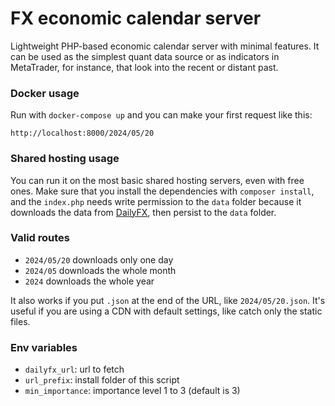 # FX economic calendar server

Lightweight PHP-based economic calendar server with minimal features. It can be used as the simplest quant data source or as indicators in MetaTrader, for instance, that look into the recent or distant past.

### Docker usage

Run with ```docker-compose up``` and you can make your first request like this:
```
http://localhost:8000/2024/05/20
```

### Shared hosting usage

You can run it on the most basic shared hosting servers, even with free ones. Make sure that you install the dependencies with ```composer install```, and the ```index.php``` needs write permission to the ```data``` folder because it downloads the data from [DailyFX](https://www.dailyfx.com/economic-calendar), then persist to the ```data``` folder.

### Valid routes

* ```2024/05/20``` downloads only one day
* ```2024/05``` downloads the whole month
* ```2024``` downloads the whole year

It also works if you put ```.json``` at the end of the URL, like ```2024/05/20.json```. It's useful if you are using a CDN with default settings, like catch only the static files.

### Env variables

* ```dailyfx_url```: url to fetch
* ```url_prefix```: install folder of this script
* ```min_importance```: importance level 1 to 3 (default is 3)